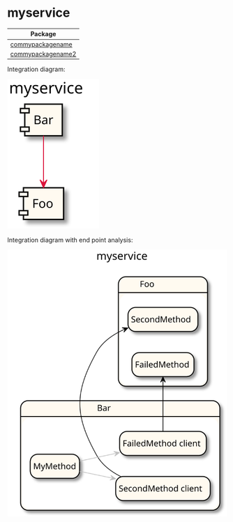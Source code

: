 
# myservice

| Package |
| - | 
[commypackagename](commypackagename/README.md)|
[commypackagename2](commypackagename2/README.md)|

Integration diagram:

![alt text](myservice_integration.svg)

Integration diagram with end point analysis:

![alt text](myservice_integration_EPA.svg)
